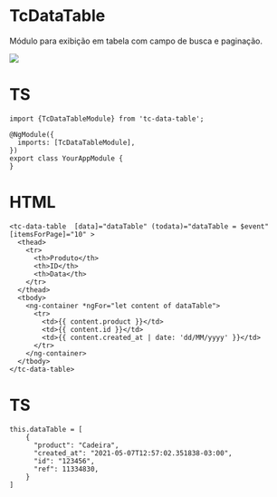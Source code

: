 # TcDataTable

Módulo para exibição em tabela com campo de busca e paginação. 

<img src="https://github.com/RodrigoRea/TcDataTable/tree/master/src/assets/images/modulo.png">

# TS

```
import {TcDataTableModule} from 'tc-data-table';

@NgModule({
  imports: [TcDataTableModule],
})
export class YourAppModule {
}

```

# HTML

```
<tc-data-table  [data]="dataTable" (todata)="dataTable = $event" [itemsForPage]="10" >
  <thead>
    <tr>
      <th>Produto</th>        
      <th>ID</th>
      <th>Data</th>
    </tr>
  </thead>
  <tbody>
    <ng-container *ngFor="let content of dataTable">
      <tr>
        <td>{{ content.product }}</td>
        <td>{{ content.id }}</td>
        <td>{{ content.created_at | date: 'dd/MM/yyyy' }}</td>
      </tr>
    </ng-container>
  </tbody>
</tc-data-table>
```

# TS

```
this.dataTable = [  
    {
      "product": "Cadeira",
      "created_at": "2021-05-07T12:57:02.351838-03:00",
      "id": "123456",
      "ref": 11334830,
    }
]
```

